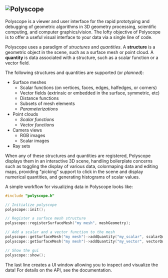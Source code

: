 ![Polyscope](https://github.com/nmwsharp/polyscope/blob/master/misc/teaser_image/teaser.jpg)
---
Polyscope is a viewer and user interface for the rapid prototyping and debugging of geometric algorithms in 3D geometry processing, scientific computing, and computer graphics/vision. The lofty objective of Polyscope is to offer a useful visual interface to your data via a single line of code.

Polyscope uses a paradigm of *structures* and *quantities*. A **structure** is a geometric object in the scene, such as a surface mesh or point cloud. A **quantity** is data associated with a structure, such as a scalar function or a vector field.

The following structures and quantities are supported (or *planned*):

- Surface meshes
  - Scalar functions (on vertices, faces, edges, halfedges, or corners)
  - Vector fields (extrinsic or embedded in the surface, symmetric, etc)
  - Distance functions
  - Subsets of mesh elements
  - *Parameterizations*
- Point clouds
  - *Scalar functions*
  - *Vector functions*
- Camera views
  - RGB images
  - Scalar images
- Ray sets
 
When any of these structures and quantities are registered, Polyscope displays them in an interactive 3D scene, handling boilerplate concerns such as toggling the display of various data, colormaping data and editing maps, providing "picking" support to click in the scene and display numerical quantities, and generating histograms of scalar values.

A simple workflow for visualizing data in Polyscope looks like:
```C++
#include "polyscope.h"

// Initialize polyscope
polyscope::init();

// Register a surface mesh structure
polyscope::registerSurfaceMesh("my mesh", meshGeometry);

// Add a scalar and a vector function to the mesh
polyscope::getSurfaceMesh("my mesh")->addQuantity("my_scalar", scalarQuantity);
polyscope::getSurfaceMesh("my mesh")->addQuantity("my_vector", vectorQuantity);

// Show the gui
polyscope::show();

```

The last line creates a UI window allowing you to inspect and visualize the data! For details on the API, see the documentation.
